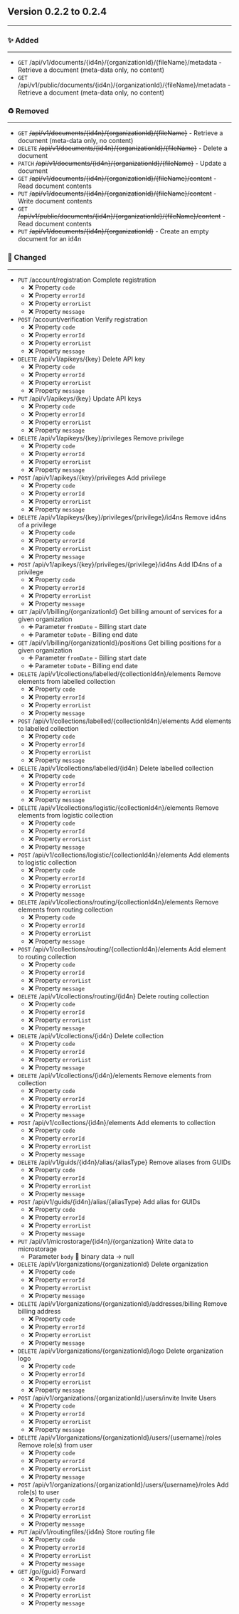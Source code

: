 ## Version 0.2.2 to 0.2.4
---
### :sparkles: Added
---
* `GET` /api/v1/documents/{id4n}/{organizationId}/{fileName}/metadata - Retrieve a document (meta-data only, no content)
* `GET` /api/v1/public/documents/{id4n}/{organizationId}/{fileName}/metadata - Retrieve a document (meta-data only, no content)

### :recycle: Removed
---
* `GET` ~~/api/v1/documents/{id4n}/{organizationId}/{fileName}~~ - Retrieve a document (meta-data only, no content)
* `DELETE` ~~/api/v1/documents/{id4n}/{organizationId}/{fileName}~~ - Delete a document
* `PATCH` ~~/api/v1/documents/{id4n}/{organizationId}/{fileName}~~ - Update a document
* `GET` ~~/api/v1/documents/{id4n}/{organizationId}/{fileName}/content~~ - Read document contents
* `PUT` ~~/api/v1/documents/{id4n}/{organizationId}/{fileName}/content~~ - Write document contents
* `GET` ~~/api/v1/public/documents/{id4n}/{organizationId}/{fileName}/content~~ - Read document contents
* `PUT` ~~/api/v1/documents/{id4n}/{organizationId}~~ - Create an empty document for an id4n

### :wrench: Changed
---
* `PUT` /account/registration Complete registration  
  * :x: Property `code`
  * :x: Property `errorId`
  * :x: Property `errorList`
  * :x: Property `message`
* `POST` /account/verification Verify registration  
  * :x: Property `code`
  * :x: Property `errorId`
  * :x: Property `errorList`
  * :x: Property `message`
* `DELETE` /api/v1/apikeys/{key} Delete API key  
  * :x: Property `code`
  * :x: Property `errorId`
  * :x: Property `errorList`
  * :x: Property `message`
* `PUT` /api/v1/apikeys/{key} Update API keys  
  * :x: Property `code`
  * :x: Property `errorId`
  * :x: Property `errorList`
  * :x: Property `message`
* `DELETE` /api/v1/apikeys/{key}/privileges Remove privilege  
  * :x: Property `code`
  * :x: Property `errorId`
  * :x: Property `errorList`
  * :x: Property `message`
* `POST` /api/v1/apikeys/{key}/privileges Add privilege  
  * :x: Property `code`
  * :x: Property `errorId`
  * :x: Property `errorList`
  * :x: Property `message`
* `DELETE` /api/v1/apikeys/{key}/privileges/{privilege}/id4ns Remove id4ns of a privilege  
  * :x: Property `code`
  * :x: Property `errorId`
  * :x: Property `errorList`
  * :x: Property `message`
* `POST` /api/v1/apikeys/{key}/privileges/{privilege}/id4ns Add ID4ns of a privilege  
  * :x: Property `code`
  * :x: Property `errorId`
  * :x: Property `errorList`
  * :x: Property `message`
* `GET` /api/v1/billing/{organizationId} Get billing amount of services for a given organization  
  * :heavy_plus_sign: Parameter `fromDate` - Billing start date
  * :heavy_plus_sign: Parameter `toDate` - Billing end date
* `GET` /api/v1/billing/{organizationId}/positions Get billing positions for a given organization  
  * :heavy_plus_sign: Parameter `fromDate` - Billing start date
  * :heavy_plus_sign: Parameter `toDate` - Billing end date
* `DELETE` /api/v1/collections/labelled/{collectionId4n}/elements Remove elements from labelled collection  
  * :x: Property `code`
  * :x: Property `errorId`
  * :x: Property `errorList`
  * :x: Property `message`
* `POST` /api/v1/collections/labelled/{collectionId4n}/elements Add elements to labelled collection  
  * :x: Property `code`
  * :x: Property `errorId`
  * :x: Property `errorList`
  * :x: Property `message`
* `DELETE` /api/v1/collections/labelled/{id4n} Delete labelled collection  
  * :x: Property `code`
  * :x: Property `errorId`
  * :x: Property `errorList`
  * :x: Property `message`
* `DELETE` /api/v1/collections/logistic/{collectionId4n}/elements Remove elements from logistic collection  
  * :x: Property `code`
  * :x: Property `errorId`
  * :x: Property `errorList`
  * :x: Property `message`
* `POST` /api/v1/collections/logistic/{collectionId4n}/elements Add elements to logistic collection  
  * :x: Property `code`
  * :x: Property `errorId`
  * :x: Property `errorList`
  * :x: Property `message`
* `DELETE` /api/v1/collections/routing/{collectionId4n}/elements Remove elements from routing collection  
  * :x: Property `code`
  * :x: Property `errorId`
  * :x: Property `errorList`
  * :x: Property `message`
* `POST` /api/v1/collections/routing/{collectionId4n}/elements Add element to routing collection  
  * :x: Property `code`
  * :x: Property `errorId`
  * :x: Property `errorList`
  * :x: Property `message`
* `DELETE` /api/v1/collections/routing/{id4n} Delete routing collection  
  * :x: Property `code`
  * :x: Property `errorId`
  * :x: Property `errorList`
  * :x: Property `message`
* `DELETE` /api/v1/collections/{id4n} Delete collection  
  * :x: Property `code`
  * :x: Property `errorId`
  * :x: Property `errorList`
  * :x: Property `message`
* `DELETE` /api/v1/collections/{id4n}/elements Remove elements from collection  
  * :x: Property `code`
  * :x: Property `errorId`
  * :x: Property `errorList`
  * :x: Property `message`
* `POST` /api/v1/collections/{id4n}/elements Add elements to collection  
  * :x: Property `code`
  * :x: Property `errorId`
  * :x: Property `errorList`
  * :x: Property `message`
* `DELETE` /api/v1/guids/{id4n}/alias/{aliasType} Remove aliases from GUIDs  
  * :x: Property `code`
  * :x: Property `errorId`
  * :x: Property `errorList`
  * :x: Property `message`
* `POST` /api/v1/guids/{id4n}/alias/{aliasType} Add alias for GUIDs  
  * :x: Property `code`
  * :x: Property `errorId`
  * :x: Property `errorList`
  * :x: Property `message`
* `PUT` /api/v1/microstorage/{id4n}/{organization} Write data to microstorage  
  * Parameter `body` :memo: binary data -> null
* `DELETE` /api/v1/organizations/{organizationId} Delete organization  
  * :x: Property `code`
  * :x: Property `errorId`
  * :x: Property `errorList`
  * :x: Property `message`
* `DELETE` /api/v1/organizations/{organizationId}/addresses/billing Remove billing address  
  * :x: Property `code`
  * :x: Property `errorId`
  * :x: Property `errorList`
  * :x: Property `message`
* `DELETE` /api/v1/organizations/{organizationId}/logo Delete organization logo  
  * :x: Property `code`
  * :x: Property `errorId`
  * :x: Property `errorList`
  * :x: Property `message`
* `POST` /api/v1/organizations/{organizationId}/users/invite Invite Users  
  * :x: Property `code`
  * :x: Property `errorId`
  * :x: Property `errorList`
  * :x: Property `message`
* `DELETE` /api/v1/organizations/{organizationId}/users/{username}/roles Remove role(s) from user  
  * :x: Property `code`
  * :x: Property `errorId`
  * :x: Property `errorList`
  * :x: Property `message`
* `POST` /api/v1/organizations/{organizationId}/users/{username}/roles Add role(s) to user  
  * :x: Property `code`
  * :x: Property `errorId`
  * :x: Property `errorList`
  * :x: Property `message`
* `PUT` /api/v1/routingfiles/{id4n} Store routing file  
  * :x: Property `code`
  * :x: Property `errorId`
  * :x: Property `errorList`
  * :x: Property `message`
* `GET` /go/{guid} Forward  
  * :x: Property `code`
  * :x: Property `errorId`
  * :x: Property `errorList`
  * :x: Property `message`

